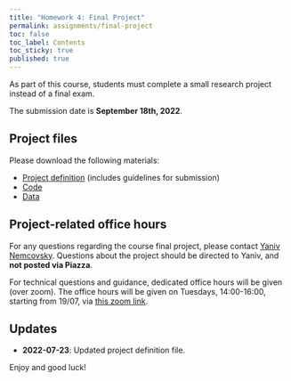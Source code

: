 ```yaml
---
title: "Homework 4: Final Project"
permalink: assignments/final-project
toc: false
toc_label: Contents
toc_sticky: true
published: true
---
```



As part of this course, students must complete a small research project instead
of a final exam.

The submission date is **September 18th, 2022**.

## Project files

Please download the following materials:
- [Project definition](https://technionmail-my.sharepoint.com/:b:/g/personal/avivr_campus_technion_ac_il/Ef8Rx2DI6txOs8d8JFQM-TQB7NefnMyk_z-Hkoae-4kMsQ?e=BX1Njc) (includes guidelines for submission)
- [Code](https://technionmail-my.sharepoint.com/:u:/g/personal/avivr_campus_technion_ac_il/ERYw1q_wuE9Jlac6HkWSgNwBlf4ViUzuVeJUPI2w-SNoGA?e=p6kAVg)
- [Data](https://technionmail-my.sharepoint.com/:u:/g/personal/avivr_campus_technion_ac_il/Edvhf_EDUN5Kjb1iEMaBFSIBCkWrpRj-XV5f51EqYrQfmQ?e=LgFDlN)

## Project-related office hours

For any questions regarding the course final project, please
contact [Yaniv Nemcovsky](mailto:yanemcovsky@campus.technion.ac.il).
Questions about the project should be directed to Yaniv, and **not posted via Piazza**.

For technical questions and guidance, dedicated office hours will be given
(over zoom). The office hours will be given on Tuesdays, 14:00-16:00, starting
from 19/07, via [this zoom link](https://technion.zoom.us/j/91078492868).

## Updates

- **2022-07-23**: Updated project definition file.

Enjoy and good luck!

